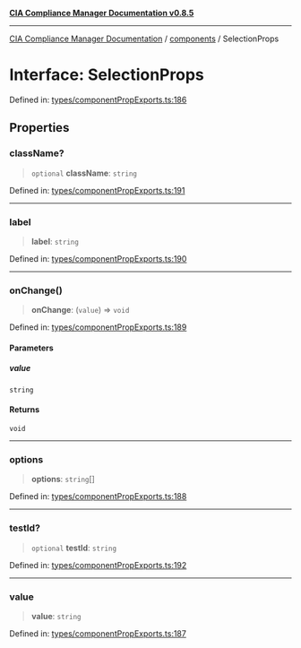 [**CIA Compliance Manager Documentation v0.8.5**](../../README.md)

***

[CIA Compliance Manager Documentation](../../modules.md) / [components](../README.md) / SelectionProps

# Interface: SelectionProps

Defined in: [types/componentPropExports.ts:186](https://github.com/Hack23/cia-compliance-manager/blob/4f2006283e1cd56feb8daea1f810b2bc8c1b1d1b/src/types/componentPropExports.ts#L186)

## Properties

### className?

> `optional` **className**: `string`

Defined in: [types/componentPropExports.ts:191](https://github.com/Hack23/cia-compliance-manager/blob/4f2006283e1cd56feb8daea1f810b2bc8c1b1d1b/src/types/componentPropExports.ts#L191)

***

### label

> **label**: `string`

Defined in: [types/componentPropExports.ts:190](https://github.com/Hack23/cia-compliance-manager/blob/4f2006283e1cd56feb8daea1f810b2bc8c1b1d1b/src/types/componentPropExports.ts#L190)

***

### onChange()

> **onChange**: (`value`) => `void`

Defined in: [types/componentPropExports.ts:189](https://github.com/Hack23/cia-compliance-manager/blob/4f2006283e1cd56feb8daea1f810b2bc8c1b1d1b/src/types/componentPropExports.ts#L189)

#### Parameters

##### value

`string`

#### Returns

`void`

***

### options

> **options**: `string`[]

Defined in: [types/componentPropExports.ts:188](https://github.com/Hack23/cia-compliance-manager/blob/4f2006283e1cd56feb8daea1f810b2bc8c1b1d1b/src/types/componentPropExports.ts#L188)

***

### testId?

> `optional` **testId**: `string`

Defined in: [types/componentPropExports.ts:192](https://github.com/Hack23/cia-compliance-manager/blob/4f2006283e1cd56feb8daea1f810b2bc8c1b1d1b/src/types/componentPropExports.ts#L192)

***

### value

> **value**: `string`

Defined in: [types/componentPropExports.ts:187](https://github.com/Hack23/cia-compliance-manager/blob/4f2006283e1cd56feb8daea1f810b2bc8c1b1d1b/src/types/componentPropExports.ts#L187)
